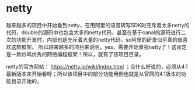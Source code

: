 # netty
越来越多的项目中开始看到netty，在用阿里的语音转写SDK时充斥着太多netty的代码，double的源码中也包含大多的netty代码，甚至在基于canal的源码进行二次的功能开发时，内部也是充斥着大量的netty代码，so阿里的研发似乎真的很喜欢这款框架。
所以越来越多的项目来说明，yes，需要开始重视netty了！这肯定是一款炒鸡优秀的网络编程框架！所以，就有了该项目目录。

netty的官方网站： https://netty.io/wiki/index.html ；没什么好说的，必须从4.1最新版本来开始看呀；所以该项目中的部分功能用例也就是从官网的4.1版本的功能目录开始的。